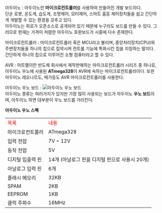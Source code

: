 아두이노
: 아두이노란 <b>마이크로컨트롤러</b>를 사용하여 만들어진 개발 보드이다.<br> 단순 로봇, 온도계, 습도계, 조명제어, 모터제어, 스마트 홈등 제어장치들을 쉽고 간단하게 개발할 수 있는 환경을 갖추고 있다. <br>
아두이노는 회로가 오픈소스로 공개되어 있기 때문에 누구라도 보드를 만들 수 있다. 그러므로 현재는 가격이 저렴한 아두이노 호환보드가 시중에 다수 존재한다.


마이크로컨트롤러
: 마이크로컨트롤러 혹은 MCU라고 불리며, 중앙처리장치(CPU)와 주변장치들을 하나의 칩으로 집약시켜 컨트롤 기능에 특화시킨 칩을 지칭하는 말이다. 간단하게 하나의 칩으로 이루어진 소형 컴퓨터라고 할 수 있다.


AVR
: 아트멜이란 반도체 회사에서 제작판매하는 마이크로컨트롤러 시리즈 중 하나로, 아두이노 우노에 사용된 <b>ATmega328</b>이 AVR에 속하는 마이크로컨트롤러이다. 또한 아두이노 레오나르도, 메가등도 AVR 마이크로컨트롤러를 사용한다.


아두이노 우노 보드
: ![아두이노 우노 보드](https://user-images.githubusercontent.com/59801728/73506326-8df88600-4418-11ea-81bd-2ab355bfd55f.PNG)
<br>
아두이노 종류는 여러가지가 있지만 가장 많이 사용되는 보드가 아두이노 <b>우노 보드</b>이며, 아두이노 하면 대부분이 우노 보드를 가리킨다.


<b>아두이노 우노 스펙</b>
  <table>
    <tr>
        <td style="color:red">목록</td>
        <td style="color:red">내용</td>
    </tr>
    <tr>
        <td>마이크로컨트롤러</td>
        <td>ATmega328</td>
    </tr>
    <tr>
        <td>입력 전압</td>
        <td>7V ~ 12V</td>
    </tr>
    <tr>
        <td>동작 전압</td>
        <td>5V</td>
    </tr>
    <tr>
        <td>디지털 입출력 핀</td>
        <td>14개 (아날로그 핀을 디지털 핀으로 사용시 20개)</td>
    </tr>
    <tr>
        <td>아날로그 입력 핀</td>
        <td>6개</td>
    </tr>
    <tr>
        <td>플래시 메모리</td>
        <td>32KB</td>
    </tr>
    <tr>
        <td>SPAM</td>
        <td>2KB</td>
    </tr>
    <tr>
        <td>EEPROM</td>
        <td>1KB</td>
    </tr>
    <tr>
        <td>클럭 주파수</td>
        <td>16MHz</td>
    </tr>
  </table>
